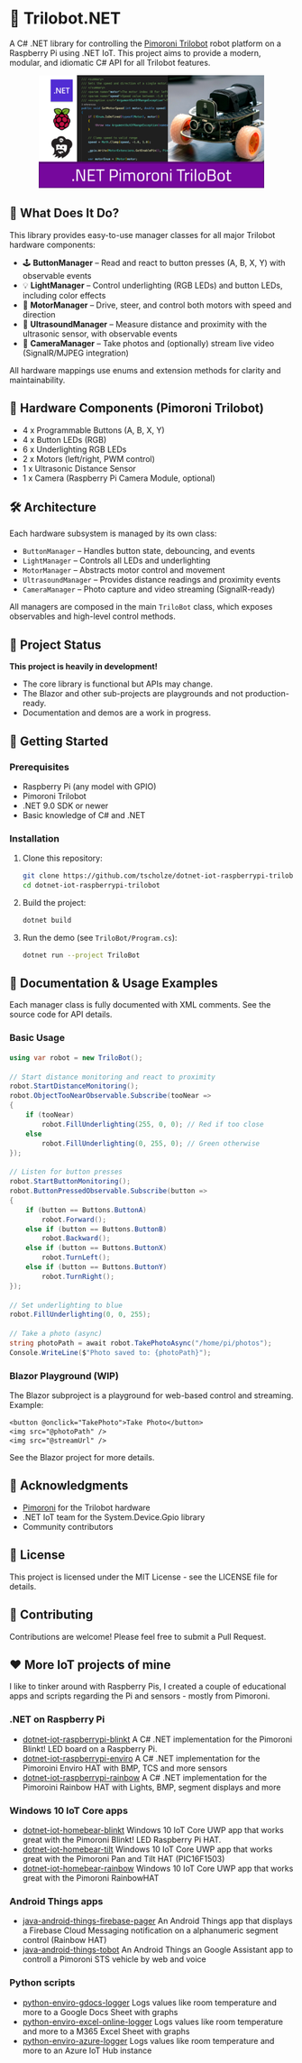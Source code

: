 # 🤖 Trilobot.NET

A C# .NET library for controlling the [Pimoroni Trilobot](https://shop.pimoroni.com/products/trilobot) robot platform on a Raspberry Pi using .NET IoT. This project aims to provide a modern, modular, and idiomatic C# API for all Trilobot features.


<center>
   <img src="_docs/image.png" height="200" alt="Image of the project" />
</center>



## 🚀 What Does It Do?

This library provides easy-to-use manager classes for all major Trilobot hardware components:

- 🕹️ **ButtonManager** – Read and react to button presses (A, B, X, Y) with observable events
- 💡 **LightManager** – Control underlighting (RGB LEDs) and button LEDs, including color effects
- 🦾 **MotorManager** – Drive, steer, and control both motors with speed and direction
- 📏 **UltrasoundManager** – Measure distance and proximity with the ultrasonic sensor, with observable events
- 📸 **CameraManager** – Take photos and (optionally) stream live video (SignalR/MJPEG integration)

All hardware mappings use enums and extension methods for clarity and maintainability.


## 🔧 Hardware Components (Pimoroni Trilobot)

- 4 x Programmable Buttons (A, B, X, Y)
- 4 x Button LEDs (RGB)
- 6 x Underlighting RGB LEDs
- 2 x Motors (left/right, PWM control)
- 1 x Ultrasonic Distance Sensor
- 1 x Camera (Raspberry Pi Camera Module, optional)


## 🛠️ Architecture

Each hardware subsystem is managed by its own class:

- `ButtonManager` – Handles button state, debouncing, and events
- `LightManager` – Controls all LEDs and underlighting
- `MotorManager` – Abstracts motor control and movement
- `UltrasoundManager` – Provides distance readings and proximity events
- `CameraManager` – Photo capture and video streaming (SignalR-ready)

All managers are composed in the main `TriloBot` class, which exposes observables and high-level control methods.


## 🚧 Project Status

**This project is heavily in development!**
- The core library is functional but APIs may change.
- The Blazor and other sub-projects are playgrounds and not production-ready.
- Documentation and demos are a work in progress.


## 🚀 Getting Started

### Prerequisites
- Raspberry Pi (any model with GPIO)
- Pimoroni Trilobot
- .NET 9.0 SDK or newer
- Basic knowledge of C# and .NET

### Installation
1. Clone this repository:
   ```sh
   git clone https://github.com/tscholze/dotnet-iot-raspberrypi-trilobot.git
   cd dotnet-iot-raspberrypi-trilobot
   ```
2. Build the project:
   ```sh
   dotnet build
   ```
3. Run the demo (see `TriloBot/Program.cs`):
   ```sh
   dotnet run --project TriloBot
   ```

## 📖 Documentation & Usage Examples

Each manager class is fully documented with XML comments. See the source code for API details.

### Basic Usage

```csharp
using var robot = new TriloBot();

// Start distance monitoring and react to proximity
robot.StartDistanceMonitoring();
robot.ObjectTooNearObservable.Subscribe(tooNear =>
{
    if (tooNear)
        robot.FillUnderlighting(255, 0, 0); // Red if too close
    else
        robot.FillUnderlighting(0, 255, 0); // Green otherwise
});

// Listen for button presses
robot.StartButtonMonitoring();
robot.ButtonPressedObservable.Subscribe(button =>
{
    if (button == Buttons.ButtonA)
        robot.Forward();
    else if (button == Buttons.ButtonB)
        robot.Backward();
    else if (button == Buttons.ButtonX)
        robot.TurnLeft();
    else if (button == Buttons.ButtonY)
        robot.TurnRight();
});

// Set underlighting to blue
robot.FillUnderlighting(0, 0, 255);

// Take a photo (async)
string photoPath = await robot.TakePhotoAsync("/home/pi/photos");
Console.WriteLine($"Photo saved to: {photoPath}");
```

### Blazor Playground (WIP)

The Blazor subproject is a playground for web-based control and streaming. Example:

```razor
<button @onclick="TakePhoto">Take Photo</button>
<img src="@photoPath" />
<img src="@streamUrl" />
```

See the Blazor project for more details.


## 🙏 Acknowledgments
- [Pimoroni](https://shop.pimoroni.com/products/trilobot) for the Trilobot hardware
- .NET IoT team for the System.Device.Gpio library
- Community contributors


## 📜 License

This project is licensed under the MIT License - see the LICENSE file for details.

## 🤝 Contributing

Contributions are welcome! Please feel free to submit a Pull Request.

## ❤️ More IoT projects of mine
I like to tinker around with Raspberry Pis, I created a couple of educational apps and scripts regarding the Pi and sensors - mostly from Pimoroni.

### .NET on Raspberry Pi 
- [dotnet-iot-raspberrypi-blinkt](https://github.com/tscholze/dotnet-iot-raspberrypi-blinkt) A C# .NET implementation for the Pimoroni Blinkt! LED board on a Raspberry Pi.
- [dotnet-iot-raspberrypi-enviro](https://github.com/tscholze/dotnet-iot-raspberrypi-enviro) A C# .NET implementation for the Pimoroini Enviro HAT with BMP, TCS and more sensors
- [dotnet-iot-raspberrypi-rainbow](https://github.com/tscholze/dotnet-iot-raspberrypi-rainbow) A C# .NET implementation for the Pimoroini Rainbow HAT with Lights, BMP, segment displays and more

### Windows 10 IoT Core apps
- [dotnet-iot-homebear-blinkt](https://github.com/tscholze/dotnet-iot-homebear-blinkt) Windows 10 IoT Core UWP app that works great with the Pimoroni Blinkt! LED Raspberry Pi HAT.
- [dotnet-iot-homebear-tilt](https://github.com/tscholze/dotnet-iot-homebear-tilt) Windows 10 IoT Core UWP app that works great with the Pimoroni Pan and Tilt HAT (PIC16F1503)
- [dotnet-iot-homebear-rainbow](https://github.com/tscholze/dotnet-iot-homebear-rainbow) Windows 10 IoT Core UWP app that works great with the Pimoroni RainbowHAT

### Android Things apps
- [java-android-things-firebase-pager](https://github.com/tscholze/java-android-things-firebase-pager) An Android Things app that displays a Firebase Cloud Messaging notification on a alphanumeric segment control (Rainbow HAT)
- [java-android-things-tobot](https://github.com/tscholze/java-android-things-tobot) An Android Things an Google Assistant app to controll a Pimoroni STS vehicle by web and voice

### Python scripts
- [python-enviro-gdocs-logger](https://github.com/tscholze/python-enviro-gdocs-logger) Logs values like room temperature and more to a Google Docs Sheet with graphs
- [python-enviro-excel-online-logger](https://github.com/tscholze/python-enviro-excel-online-logger) Logs values like room temperature and more to a M365 Excel Sheet with graphs
- [python-enviro-azure-logger](https://github.com/tscholze/python-enviro-azure-logger) Logs values like room temperature and more to an Azure IoT Hub instance